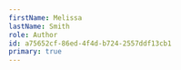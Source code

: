 ```yaml
---
firstName: Melissa
lastName: Smith
role: Author
id: a75652cf-86ed-4f4d-b724-2557ddf13cb1
primary: true
---
```


